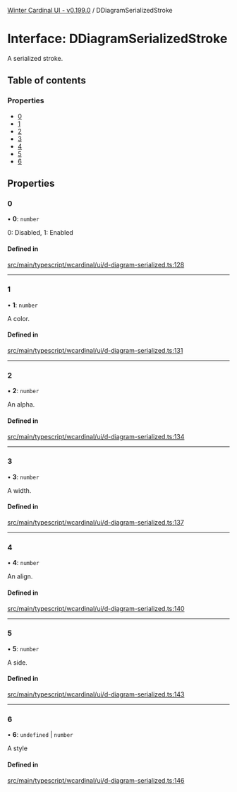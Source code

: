[Winter Cardinal UI - v0.199.0](../index.md) / DDiagramSerializedStroke

# Interface: DDiagramSerializedStroke

A serialized stroke.

## Table of contents

### Properties

- [0](DDiagramSerializedStroke.md#0)
- [1](DDiagramSerializedStroke.md#1)
- [2](DDiagramSerializedStroke.md#2)
- [3](DDiagramSerializedStroke.md#3)
- [4](DDiagramSerializedStroke.md#4)
- [5](DDiagramSerializedStroke.md#5)
- [6](DDiagramSerializedStroke.md#6)

## Properties

### 0

• **0**: `number`

0: Disabled, 1: Enabled

#### Defined in

[src/main/typescript/wcardinal/ui/d-diagram-serialized.ts:128](https://github.com/winter-cardinal/winter-cardinal-ui/blob/v0.199.0/src/main/typescript/wcardinal/ui/d-diagram-serialized.ts#L128)

___

### 1

• **1**: `number`

A color.

#### Defined in

[src/main/typescript/wcardinal/ui/d-diagram-serialized.ts:131](https://github.com/winter-cardinal/winter-cardinal-ui/blob/v0.199.0/src/main/typescript/wcardinal/ui/d-diagram-serialized.ts#L131)

___

### 2

• **2**: `number`

An alpha.

#### Defined in

[src/main/typescript/wcardinal/ui/d-diagram-serialized.ts:134](https://github.com/winter-cardinal/winter-cardinal-ui/blob/v0.199.0/src/main/typescript/wcardinal/ui/d-diagram-serialized.ts#L134)

___

### 3

• **3**: `number`

A width.

#### Defined in

[src/main/typescript/wcardinal/ui/d-diagram-serialized.ts:137](https://github.com/winter-cardinal/winter-cardinal-ui/blob/v0.199.0/src/main/typescript/wcardinal/ui/d-diagram-serialized.ts#L137)

___

### 4

• **4**: `number`

An align.

#### Defined in

[src/main/typescript/wcardinal/ui/d-diagram-serialized.ts:140](https://github.com/winter-cardinal/winter-cardinal-ui/blob/v0.199.0/src/main/typescript/wcardinal/ui/d-diagram-serialized.ts#L140)

___

### 5

• **5**: `number`

A side.

#### Defined in

[src/main/typescript/wcardinal/ui/d-diagram-serialized.ts:143](https://github.com/winter-cardinal/winter-cardinal-ui/blob/v0.199.0/src/main/typescript/wcardinal/ui/d-diagram-serialized.ts#L143)

___

### 6

• **6**: `undefined` \| `number`

A style

#### Defined in

[src/main/typescript/wcardinal/ui/d-diagram-serialized.ts:146](https://github.com/winter-cardinal/winter-cardinal-ui/blob/v0.199.0/src/main/typescript/wcardinal/ui/d-diagram-serialized.ts#L146)

